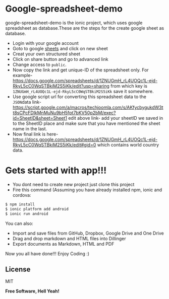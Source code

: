 # Google-spreadsheet-demo

google-spreadsheet-demo is the ionic project, which uses google spreadsheet as database.These are the steps for the create google sheet as database.

  - Login with your google account
  - Goto to google [sheets](https://docs.google.com/spreadsheets/u/0/) and click on new sheet
  - Creat your own structured sheet
  - Click on share button and go to advanced link
  - Change access to `public`.
  - Now copy the link and get unique-ID of the spreadsheet only. For example- https://docs.google.com/spreadsheets/d/1ZNUGmH_rL4UOQc1L-ejd-RkyL5cC0WqSTBkiM2S5iKk/edit?usp=sharing from which key is `1ZNUGmH_rL4UOQc1L-ejd-RkyL5cC0WqSTBkiM2S5iKk` save it somewhere.
  - Use google script url for converting this spreadsheet data to the `JSON`data link- https://script.google.com/a/macros/techjoomla.com/s/AKfycbygukdW3tt8sCPcFDlkMnMuNu9bH5fpt7bKV50p2bM/exec?id=SheetID&sheet=Sheet1
 edit above link- add your sheetID we saved in to the SheetID place and make sure that you have mentioned the sheet name in the last.
  - Now final link is here-https://docs.google.com/spreadsheets/d/1ZNUGmH_rL4UOQc1L-ejd-RkyL5cC0WqSTBkiM2S5iKk/edit#gid=0 which contains world country data.

# Gets started with app!!!

  - You dont need to create new project just clone this project
  - Fire this command (Assuming you have already installed npm, ionic and cordova:
```sh
$ npm install
$ ionic platform add android
$ ionic run android
```

You can also:
  - Import and save files from GitHub, Dropbox, Google Drive and One Drive
  - Drag and drop markdown and HTML files into Dillinger
  - Export documents as Markdown, HTML and PDF

Now you all have done!!!
Enjoy Coding :)

License
----

MIT


**Free Software, Hell Yeah!**
